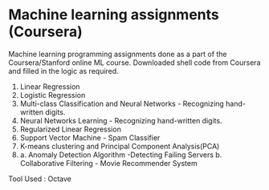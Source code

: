 # Machine learning assignments (Coursera)

Machine learning programming assignments done as a part of the Coursera/Stanford online ML course. Downloaded shell code from Coursera and filled in the logic as required.

1. Linear Regression
2. Logistic Regression
3. Multi-class Classification and Neural Networks - Recognizing hand-written digits.
4. Neural Networks Learning - Recognizing hand-written digits.
5. Regularized Linear Regression
6. Support Vector Machine - Spam Classifier
7. K-means clustering and Principal Component Analysis(PCA)
8. a. Anomaly Detection Algorithm -Detecting Failing Servers
   b. Collaborative Filtering - Movie Recommender System 

Tool Used : Octave